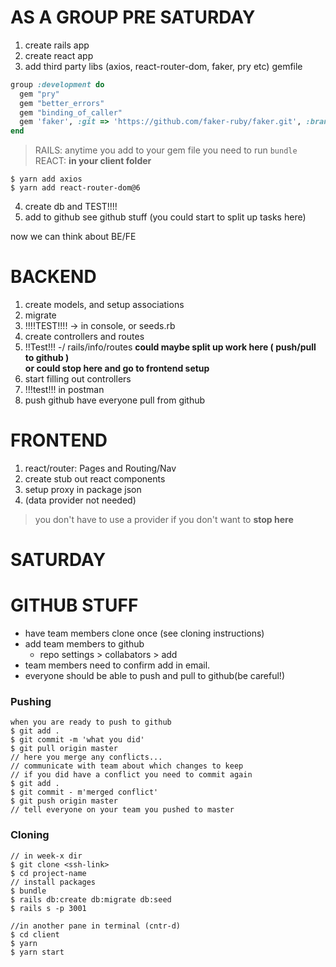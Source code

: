# AS A GROUP PRE SATURDAY

1. create rails app
2. create react app
3. add third party libs (axios, react-router-dom, faker, pry etc)
gemfile
```ruby
group :development do
  gem "pry"
  gem "better_errors"
  gem "binding_of_caller"
  gem 'faker', :git => 'https://github.com/faker-ruby/faker.git', :branch => 'master'
end
```
  > RAILS: anytime you add to your gem file you need to run `bundle`
  > REACT: **in your client folder**
  ```
  $ yarn add axios
  $ yarn add react-router-dom@6
  ```

  4. create db and TEST!!!! 
  5. add to github see github stuff (you could start to split up tasks here)

  now we can think about BE/FE

  # BACKEND
  1. create models, and setup associations
  2. migrate
  3. !!!!TEST!!!! -> in console, or seeds.rb
  4. create controllers and routes
  5. !!Test!!! -/ rails/info/routes
  **could maybe split up work here ( push/pull to github )**\
  **or could stop here and go to frontend setup**
  6. start filling out controllers
  7. !!!test!!! in postman
  8. push github have everyone pull from github

  # FRONTEND
  1. react/router: Pages and Routing/Nav
  2. create stub out react components
  3. setup proxy in package json
  4. (data provider not needed)
  > you don't have to use a provider if you don't want to
  **stop here**
  

  # SATURDAY
  


  
  
  # GITHUB STUFF
  - have team members clone once (see cloning instructions)
  - add team members to github
    - repo settings > collabators > add
  - team members need to confirm add in email.
  - everyone should be able to push and pull to github(be careful!)

  ### Pushing
  ```
  when you are ready to push to github
  $ git add .
  $ git commit -m 'what you did'
  $ git pull origin master
  // here you merge any conflicts...
  // communicate with team about which changes to keep
  // if you did have a conflict you need to commit again
  $ git add .
  $ git commit - m'merged conflict'
  $ git push origin master
  // tell everyone on your team you pushed to master
  ```


  
  ### Cloning
  ```
  // in week-x dir
  $ git clone <ssh-link> 
  $ cd project-name
  // install packages
  $ bundle
  $ rails db:create db:migrate db:seed
  $ rails s -p 3001
  
  //in another pane in terminal (cntr-d)
  $ cd client
  $ yarn
  $ yarn start
  ```


